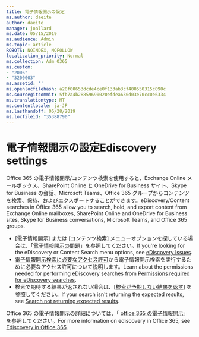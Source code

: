 ```yaml
---
title: 電子情報開示の設定
ms.author: daeite
author: daeite
manager: joallard
ms.date: 05/15/2019
ms.audience: Admin
ms.topic: article
ROBOTS: NOINDEX, NOFOLLOW
localization_priority: Normal
ms.collection: Adm_O365
ms.custom:
- "2006"
- "3200003"
ms.assetid: ''
ms.openlocfilehash: a20f00653dcde4ce0f133ab3cf400550315c090c
ms.sourcegitcommit: 5fb7a4b28859690020efdea630d03e70cc0e6334
ms.translationtype: MT
ms.contentlocale: ja-JP
ms.lasthandoff: 06/28/2019
ms.locfileid: "35388790"
---
```

# <a name="ediscovery-settings"></a><span data-ttu-id="a12a5-102">電子情報開示の設定</span><span class="sxs-lookup"><span data-stu-id="a12a5-102">Ediscovery settings</span></span>

<span data-ttu-id="a12a5-103">Office 365 の電子情報開示/コンテンツ検索を使用すると、Exchange Online メールボックス、SharePoint Online と OneDrive for Business サイト、Skype for Business の会話、Microsoft Teams、Office 365 グループからコンテンツを検索、保持、およびエクスポートすることができます。</span><span class="sxs-lookup"><span data-stu-id="a12a5-103">eDiscovery/Content searches in Office 365 allow you to search, hold, and export content from Exchange Online mailboxes, SharePoint Online and OneDrive for Business sites, Skype for Business conversations, Microsoft Teams, and Office 365 groups.</span></span>

- <span data-ttu-id="a12a5-104">[電子情報開示] または [コンテンツ検索] メニューオプションを探している場合は、「[電子情報開示の問題](https://docs.microsoft.com/alchemyinsights/ediscovery-issues)」を参照してください。</span><span class="sxs-lookup"><span data-stu-id="a12a5-104">If you're looking for the eDiscovery or Content Search menu options, see [eDiscovery Issues](https://docs.microsoft.com/alchemyinsights/ediscovery-issues).</span></span>
- <span data-ttu-id="a12a5-105">[電子情報開示検索に必要なアクセス許可](https://docs.microsoft.com/alchemyinsights/permissions-required-for-ediscovery-searches)から電子情報開示検索を実行するために必要なアクセス許可について説明します。</span><span class="sxs-lookup"><span data-stu-id="a12a5-105">Learn about the permissions needed for performing eDiscovery searches from [Permissions required for eDiscovery searches](https://docs.microsoft.com/alchemyinsights/permissions-required-for-ediscovery-searches).</span></span>
- <span data-ttu-id="a12a5-106">検索で期待する結果が返されない場合は、[[検索が予期しない結果を返す](https://docs.microsoft.com/alchemyinsights/search-not-returning-expected-results)] を参照してください。</span><span class="sxs-lookup"><span data-stu-id="a12a5-106">If your search isn't returning the expected results, see [Search not returning expected results](https://docs.microsoft.com/alchemyinsights/search-not-returning-expected-results).</span></span>

<span data-ttu-id="a12a5-107">Office 365 の電子情報開示の詳細については、「 [office 365 の電子情報開示](https://docs.microsoft.com/office365/securitycompliance/ediscovery)」を参照してください。</span><span class="sxs-lookup"><span data-stu-id="a12a5-107">For more information on ediscovery in Office 365, see [Ediscovery in Office 365](https://docs.microsoft.com/office365/securitycompliance/ediscovery).</span></span>
